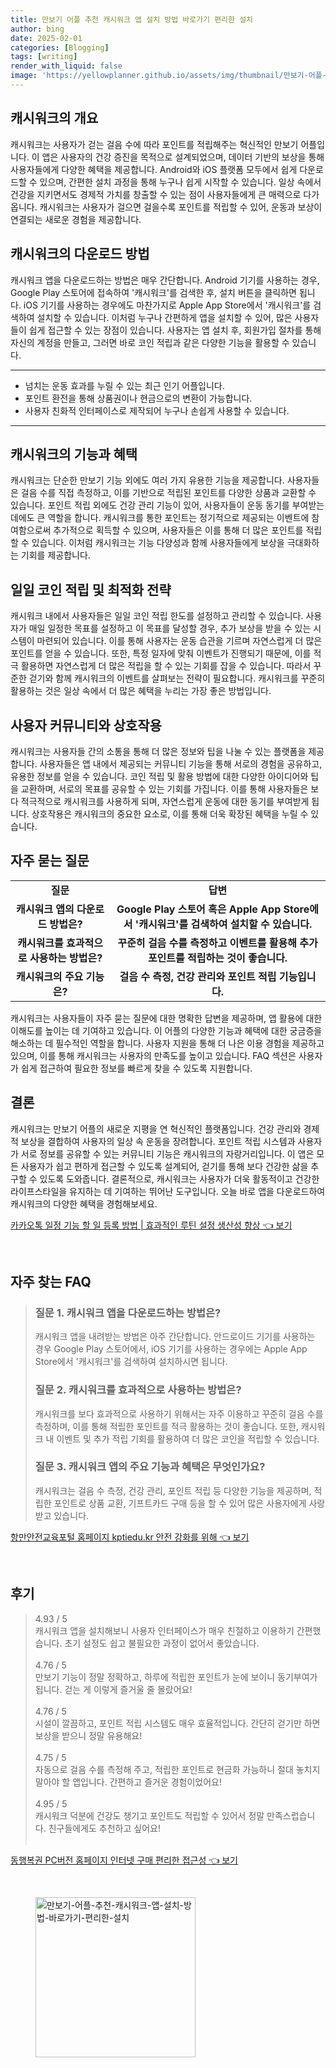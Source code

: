 ```yaml
---
title: 만보기 어플 추천 캐시워크 앱 설치 방법 바로가기 편리한 설치
author: bing
date: 2025-02-01
categories: [Blogging]
tags: [writing]
render_with_liquid: false
image: 'https://yellowplanner.github.io/assets/img/thumbnail/만보기-어플-추천-캐시워크-앱-설치-방법-바로가기-편리한-설치.webp'
---
```



<h2 id='캐시워크의 개요'>캐시워크의 개요</h2>

<p>캐시워크는 사용자가 걷는 걸음 수에 따라 포인트를 적립해주는 혁신적인 만보기 어플입니다. 이 앱은 사용자의 건강 증진을 목적으로 설계되었으며, 데이터 기반의 보상을 통해 사용자들에게 다양한 혜택을 제공합니다. Android와 iOS 플랫폼 모두에서 쉽게 다운로드할 수 있으며, 간편한 설치 과정을 통해 누구나 쉽게 시작할 수 있습니다. 일상 속에서 건강을 지키면서도 경제적 가치를 창출할 수 있는 점이 사용자들에게 큰 매력으로 다가옵니다. 캐시워크는 사용자가 걸으면 걸을수록 포인트를 적립할 수 있어, 운동과 보상이 연결되는 새로운 경험을 제공합니다.</p>

<h2 id='캐시워크의 다운로드 방법'>캐시워크의 다운로드 방법</h2>

<p>캐시워크 앱을 다운로드하는 방법은 매우 간단합니다. Android 기기를 사용하는 경우, Google Play 스토어에 접속하여 '캐시워크'를 검색한 후, 설치 버튼을 클릭하면 됩니다. iOS 기기를 사용하는 경우에도 마찬가지로 Apple App Store에서 '캐시워크'를 검색하여 설치할 수 있습니다. 이처럼 누구나 간편하게 앱을 설치할 수 있어, 많은 사용자들이 쉽게 접근할 수 있는 장점이 있습니다. 사용자는 앱 설치 후, 회원가입 절차를 통해 자신의 계정을 만들고, 그러면 바로 코인 적립과 같은 다양한 기능을 활용할 수 있습니다.</p>

<hr />

<ul>
    <li>넘치는 운동 효과를 누릴 수 있는 최근 인기 어플입니다.</li>
    <li>포인트 환전을 통해 상품권이나 현금으로의 변환이 가능합니다.</li>
    <li>사용자 친화적 인터페이스로 제작되어 누구나 손쉽게 사용할 수 있습니다.</li>
</ul>

<hr />

<h2 id='캐시워크의 기능과 혜택'>캐시워크의 기능과 혜택</h2>

<p>캐시워크는 단순한 만보기 기능 외에도 여러 가지 유용한 기능을 제공합니다. 사용자들은 걸음 수를 직접 측정하고, 이를 기반으로 적립된 포인트를 다양한 상품과 교환할 수 있습니다. 포인트 적립 외에도 건강 관리 기능이 있어, 사용자들이 운동 동기를 부여받는 데에도 큰 역할을 합니다. 캐시워크를 통한 포인트는 정기적으로 제공되는 이벤트에 참여함으로써 추가적으로 획득할 수 있으며, 사용자들은 이를 통해 더 많은 포인트를 적립할 수 있습니다. 이처럼 캐시워크는 기능 다양성과 함께 사용자들에게 보상을 극대화하는 기회를 제공합니다.</p>

<h2 id='일일 코인 적립 및 최적화 전략'>일일 코인 적립 및 최적화 전략</h2>

<p>캐시워크 내에서 사용자들은 일일 코인 적립 한도를 설정하고 관리할 수 있습니다. 사용자가 매일 일정한 목표를 설정하고 이 목표를 달성할 경우, 추가 보상을 받을 수 있는 시스템이 마련되어 있습니다. 이를 통해 사용자는 운동 습관을 기르며 자연스럽게 더 많은 포인트를 얻을 수 있습니다. 또한, 특정 일자에 맞춰 이벤트가 진행되기 때문에, 이를 적극 활용하면 자연스럽게 더 많은 적립을 할 수 있는 기회를 잡을 수 있습니다. 따라서 꾸준한 걷기와 함께 캐시워크의 이벤트를 살펴보는 전략이 필요합니다. 캐시워크를 꾸준히 활용하는 것은 일상 속에서 더 많은 혜택을 누리는 가장 좋은 방법입니다.</p>

<h2 id='사용자 커뮤니티와 상호작용'>사용자 커뮤니티와 상호작용</h2>

<p>캐시워크는 사용자들 간의 소통을 통해 더 많은 정보와 팁을 나눌 수 있는 플랫폼을 제공합니다. 사용자들은 앱 내에서 제공되는 커뮤니티 기능을 통해 서로의 경험을 공유하고, 유용한 정보를 얻을 수 있습니다. 코인 적립 및 활용 방법에 대한 다양한 아이디어와 팁을 교환하며, 서로의 목표를 공유할 수 있는 기회를 가집니다. 이를 통해 사용자들은 보다 적극적으로 캐시워크를 사용하게 되며, 자연스럽게 운동에 대한 동기를 부여받게 됩니다. 상호작용은 캐시워크의 중요한 요소로, 이를 통해 더욱 확장된 혜택을 누릴 수 있습니다.</p>

<h2 id='자주 묻는 질문'>자주 묻는 질문</h2>

<table>
    <tr>
        <td style="text-align: center; height: 17px;"><b>질문</b></td>
        <td style="text-align: center; height: 17px;"><b>답변</b></td>
    </tr>
    <tr>
        <td style="text-align: center; height: 17px;"><b>캐시워크 앱의 다운로드 방법은?</b></td>
        <td style="text-align: center; height: 17px;"><b>Google Play 스토어 혹은 Apple App Store에서 '캐시워크'를 검색하여 설치할 수 있습니다.</b></td>
    </tr>
    <tr>
        <td style="text-align: center; height: 17px;"><b>캐시워크를 효과적으로 사용하는 방법은?</b></td>
        <td style="text-align: center; height: 17px;"><b>꾸준히 걸음 수를 측정하고 이벤트를 활용해 추가 포인트를 적립하는 것이 좋습니다.</b></td>
    </tr>
    <tr>
        <td style="text-align: center; height: 17px;"><b>캐시워크의 주요 기능은?</b></td>
        <td style="text-align: center; height: 17px;"><b>걸음 수 측정, 건강 관리와 포인트 적립 기능입니다.</b></td>
    </tr>
</table>

<p>캐시워크는 사용자들이 자주 묻는 질문에 대한 명확한 답변을 제공하며, 앱 활용에 대한 이해도를 높이는 데 기여하고 있습니다. 이 어플의 다양한 기능과 혜택에 대한 궁금증을 해소하는 데 필수적인 역할을 합니다. 사용자 지원을 통해 더 나은 이용 경험을 제공하고 있으며, 이를 통해 캐시워크는 사용자의 만족도를 높이고 있습니다. FAQ 섹션은 사용자가 쉽게 접근하여 필요한 정보를 빠르게 찾을 수 있도록 지원합니다.</p>

<h2 id='결론'>결론</h2>

<p>캐시워크는 만보기 어플의 새로운 지평을 연 혁신적인 플랫폼입니다. 건강 관리와 경제적 보상을 결합하여 사용자의 일상 속 운동을 장려합니다. 포인트 적립 시스템과 사용자가 서로 정보를 공유할 수 있는 커뮤니티 기능은 캐시워크의 자랑거리입니다. 이 앱은 모든 사용자가 쉽고 편하게 접근할 수 있도록 설계되어, 걷기를 통해 보다 건강한 삶을 추구할 수 있도록 도와줍니다. 결론적으로, 캐시워크는 사용자가 더욱 활동적이고 건강한 라이프스타일을 유지하는 데 기여하는 뛰어난 도구입니다. 오늘 바로 앱을 다운로드하여 캐시워크의 다양한 혜택을 경험해보세요.</p>


<p><a class="click-button" title="카카오톡 일정 기능 할 일 등록 방법 | 효과적인 루틴 설정 생산성 향상" href="https://yellowplanner.github.io/posts/%EC%B9%B4%EC%B9%B4%EC%98%A4%ED%86%A1-%EC%9D%BC%EC%A0%95-%EA%B8%B0%EB%8A%A5-%ED%95%A0-%EC%9D%BC-%EB%93%B1%EB%A1%9D-%EB%B0%A9%EB%B2%95-%ED%9A%A8%EA%B3%BC%EC%A0%81%EC%9D%B8-%EB%A3%A8%ED%8B%B4-%EC%84%A4%EC%A0%95-%EC%83%9D%EC%82%B0%EC%84%B1-%ED%96%A5%EC%83%81/" rel="dofollow">카카오톡 일정 기능 할 일 등록 방법 | 효과적인 루틴 설정 생산성 향상 👈 보기</a></p><br>
<h2 id='자주_찾는_FAQ'>자주 찾는 FAQ</h2>
<div itemscope="" itemtype="https://schema.org/FAQPage"> 
<blockquote> 
<div itemscope="" itemprop="mainEntity" itemtype="https://schema.org/Question"> 
<h3 itemprop="name">질문 1. 캐시워크 앱을 다운로드하는 방법은?</h3> 
<div itemscope="" itemprop="acceptedAnswer" itemtype="https://schema.org/Answer"> 
<span itemprop="text"> 
<p>캐시워크 앱을 내려받는 방법은 아주 간단합니다. 안드로이드 기기를 사용하는 경우 Google Play 스토어에서, iOS 기기를 사용하는 경우에는 Apple App Store에서 '캐시워크'를 검색하여 설치하시면 됩니다.</p> 
</span> 
</div> 
</div> 

<div itemscope="" itemprop="mainEntity" itemtype="https://schema.org/Question"> 
<h3 itemprop="name">질문 2. 캐시워크를 효과적으로 사용하는 방법은?</h3> 
<div itemscope="" itemprop="acceptedAnswer" itemtype="https://schema.org/Answer"> 
<span itemprop="text"> 
<p>캐시워크를 보다 효과적으로 사용하기 위해서는 자주 이용하고 꾸준히 걸음 수를 측정하며, 이를 통해 적립한 포인트를 적극 활용하는 것이 좋습니다. 또한, 캐시워크 내 이벤트 및 추가 적립 기회를 활용하여 더 많은 코인을 적립할 수 있습니다.</p> 
</span> 
</div> 
</div> 

<div itemscope="" itemprop="mainEntity" itemtype="https://schema.org/Question"> 
<h3 itemprop="name">질문 3. 캐시워크 앱의 주요 기능과 혜택은 무엇인가요?</h3> 
<div itemscope="" itemprop="acceptedAnswer" itemtype="https://schema.org/Answer"> 
<span itemprop="text"> 
<p>캐시워크는 걸음 수 측정, 건강 관리, 포인트 적립 등 다양한 기능을 제공하며, 적립한 포인트로 상품 교환, 기프트카드 구매 등을 할 수 있어 많은 사용자에게 사랑받고 있습니다.</p> 
</span> 
</div> 
</div> 
</blockquote> 
</div>
<p><a class="click-button" title="항만안전교육포털 홈페이지 kptiedu.kr 안전 강화를 위해" href="https://yellowplanner.github.io/posts/%ED%95%AD%EB%A7%8C%EC%95%88%EC%A0%84%EA%B5%90%EC%9C%A1%ED%8F%AC%ED%84%B8-%ED%99%88%ED%8E%98%EC%9D%B4%EC%A7%80-kptiedu.kr-%EC%95%88%EC%A0%84-%EA%B0%95%ED%99%94%EB%A5%BC-%EC%9C%84%ED%95%B4/" rel="dofollow">항만안전교육포털 홈페이지 kptiedu.kr 안전 강화를 위해 👈 보기</a></p><br>
<h2 id='후기'>후기</h2>
<div itemscope itemtype="https://schema.org/Product">
  <blockquote>
  <div itemprop="review" itemscope itemtype="https://schema.org/Review">
      <div itemprop="reviewRating" itemscope itemtype="https://schema.org/Rating"> <span itemprop="ratingValue">4.93</span> / <span itemprop="bestRating">5</span> </div>
      <span itemprop="reviewBody">캐시워크 앱을 설치해보니 사용자 인터페이스가 매우 친절하고 이용하기 간편했습니다. 초기 설정도 쉽고 불필요한 과정이 없어서 좋았습니다.</span>
  </div>
  <br>
  <div itemprop="review" itemscope itemtype="https://schema.org/Review">
      <div itemprop="reviewRating" itemscope itemtype="https://schema.org/Rating"> <span itemprop="ratingValue">4.76</span> / <span itemprop="bestRating">5</span> </div>
      <span itemprop="reviewBody">만보기 기능이 정말 정확하고, 하루에 적립한 포인트가 눈에 보이니 동기부여가 됩니다. 걷는 게 이렇게 즐거울 줄 몰랐어요!</span>
  </div>
  <br>
  <div itemprop="review" itemscope itemtype="https://schema.org/Review">
      <div itemprop="reviewRating" itemscope itemtype="https://schema.org/Rating"> <span itemprop="ratingValue">4.76</span> / <span itemprop="bestRating">5</span> </div>
      <span itemprop="reviewBody">시설이 깔끔하고, 포인트 적립 시스템도 매우 효율적입니다. 간단히 걷기만 하면 보상을 받으니 정말 유용해요!</span>
  </div>
  <br>
  <div itemprop="review" itemscope itemtype="https://schema.org/Review">
      <div itemprop="reviewRating" itemscope itemtype="https://schema.org/Rating"> <span itemprop="ratingValue">4.75</span> / <span itemprop="bestRating">5</span> </div>
      <span itemprop="reviewBody">자동으로 걸음 수를 측정해 주고, 적립한 포인트로 현금화 가능하니 절대 놓치지 말아야 할 앱입니다. 간편하고 즐거운 경험이었어요!</span>
  </div>
  <br>
  <div itemprop="review" itemscope itemtype="https://schema.org/Review">
      <div itemprop="reviewRating" itemscope itemtype="https://schema.org/Rating"> <span itemprop="ratingValue">4.95</span> / <span itemprop="bestRating">5</span> </div>
      <span itemprop="reviewBody">캐시워크 덕분에 건강도 챙기고 포인트도 적립할 수 있어서 정말 만족스럽습니다. 친구들에게도 추천하고 싶어요!</span>
  </div>
  <br>
  </blockquote>
</div>
<p><a class="click-button" title="동행복권 PC버전 홈페이지 인터넷 구매 편리한 접근성" href="https://yellowplanner.github.io/posts/%EB%8F%99%ED%96%89%EB%B3%B5%EA%B6%8C-PC%EB%B2%84%EC%A0%84-%ED%99%88%ED%8E%98%EC%9D%B4%EC%A7%80-%EC%9D%B8%ED%84%B0%EB%84%B7-%EA%B5%AC%EB%A7%A4-%ED%8E%B8%EB%A6%AC%ED%95%9C-%EC%A0%91%EA%B7%BC%EC%84%B1/" rel="dofollow">동행복권 PC버전 홈페이지 인터넷 구매 편리한 접근성 👈 보기</a></p><br>
<figure class="image"><img src="https://yellowplanner.github.io/assets/img/thumbnail/만보기-어플-추천-캐시워크-앱-설치-방법-바로가기-편리한-설치.webp" alt="만보기-어플-추천-캐시워크-앱-설치-방법-바로가기-편리한-설치" width="256" height="256"></figure>